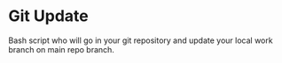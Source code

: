 # Git Update

Bash script who will go in your git repository and update your local work branch on main repo branch.

